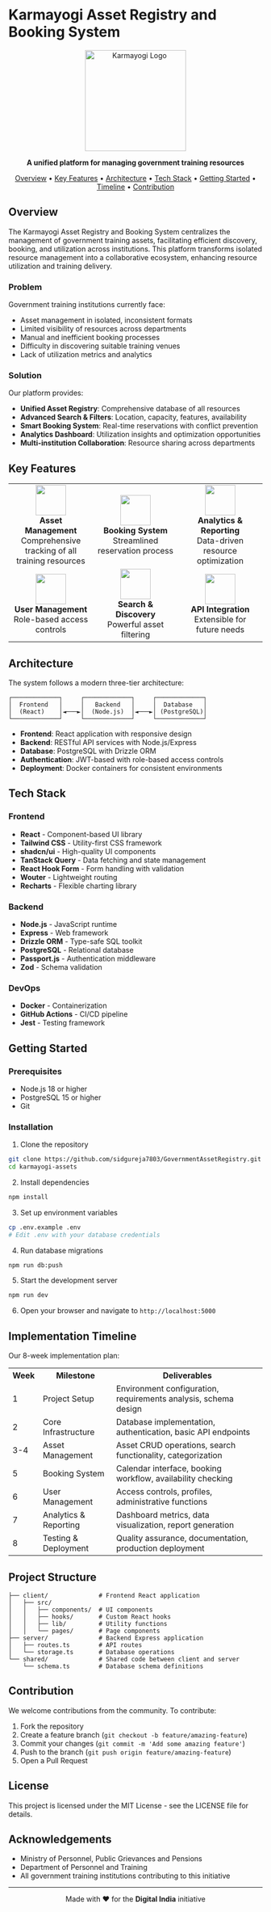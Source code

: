 # Karmayogi Asset Registry and Booking System

<p align="center">
  <img src="https://assets.doptimize.com/images/Karmyogi-assets-logo.png" alt="Karmayogi Logo" width="200"/>
</p>

<p align="center">
  <b>A unified platform for managing government training resources</b>
</p>

<p align="center">
  <a href="#overview">Overview</a> •
  <a href="#key-features">Key Features</a> •
  <a href="#architecture">Architecture</a> •
  <a href="#tech-stack">Tech Stack</a> •
  <a href="#getting-started">Getting Started</a> •
  <a href="#implementation-timeline">Timeline</a> •
  <a href="#contribution">Contribution</a>
</p>

## Overview

The Karmayogi Asset Registry and Booking System centralizes the management of government training assets, facilitating efficient discovery, booking, and utilization across institutions. This platform transforms isolated resource management into a collaborative ecosystem, enhancing resource utilization and training delivery.

### Problem

Government training institutions currently face:
- Asset management in isolated, inconsistent formats
- Limited visibility of resources across departments
- Manual and inefficient booking processes
- Difficulty in discovering suitable training venues
- Lack of utilization metrics and analytics

### Solution

Our platform provides:
- **Unified Asset Registry**: Comprehensive database of all resources
- **Advanced Search & Filters**: Location, capacity, features, availability
- **Smart Booking System**: Real-time reservations with conflict prevention
- **Analytics Dashboard**: Utilization insights and optimization opportunities
- **Multi-institution Collaboration**: Resource sharing across departments

## Key Features

<div align="center">
  <table>
    <tr>
      <td align="center" width="33%">
        <img src="https://assets.doptimize.com/images/asset-management-icon.svg" width="60" height="60"/><br/>
        <b>Asset Management</b><br/>
        Comprehensive tracking of all training resources
      </td>
      <td align="center" width="33%">
        <img src="https://assets.doptimize.com/images/booking-system-icon.svg" width="60" height="60"/><br/>
        <b>Booking System</b><br/>
        Streamlined reservation process
      </td>
      <td align="center" width="33%">
        <img src="https://assets.doptimize.com/images/analytics-icon.svg" width="60" height="60"/><br/>
        <b>Analytics & Reporting</b><br/>
        Data-driven resource optimization
      </td>
    </tr>
    <tr>
      <td align="center">
        <img src="https://assets.doptimize.com/images/user-management-icon.svg" width="60" height="60"/><br/>
        <b>User Management</b><br/>
        Role-based access controls
      </td>
      <td align="center">
        <img src="https://assets.doptimize.com/images/search-discovery-icon.svg" width="60" height="60"/><br/>
        <b>Search & Discovery</b><br/>
        Powerful asset filtering
      </td>
      <td align="center">
        <img src="https://assets.doptimize.com/images/api-integration-icon.svg" width="60" height="60"/><br/>
        <b>API Integration</b><br/>
        Extensible for future needs
      </td>
    </tr>
  </table>
</div>

## Architecture

The system follows a modern three-tier architecture:

```
┌─────────────┐     ┌─────────────┐     ┌─────────────┐
│  Frontend   │     │   Backend   │     │  Database   │
│  (React)    │◄───►│  (Node.js)  │◄───►│ (PostgreSQL)│
└─────────────┘     └─────────────┘     └─────────────┘
```

- **Frontend**: React application with responsive design
- **Backend**: RESTful API services with Node.js/Express
- **Database**: PostgreSQL with Drizzle ORM
- **Authentication**: JWT-based with role-based access controls
- **Deployment**: Docker containers for consistent environments

## Tech Stack

### Frontend
- **React** - Component-based UI library
- **Tailwind CSS** - Utility-first CSS framework
- **shadcn/ui** - High-quality UI components
- **TanStack Query** - Data fetching and state management
- **React Hook Form** - Form handling with validation
- **Wouter** - Lightweight routing
- **Recharts** - Flexible charting library

### Backend
- **Node.js** - JavaScript runtime
- **Express** - Web framework
- **Drizzle ORM** - Type-safe SQL toolkit
- **PostgreSQL** - Relational database
- **Passport.js** - Authentication middleware
- **Zod** - Schema validation

### DevOps
- **Docker** - Containerization
- **GitHub Actions** - CI/CD pipeline
- **Jest** - Testing framework

## Getting Started

### Prerequisites
- Node.js 18 or higher
- PostgreSQL 15 or higher
- Git

### Installation

1. Clone the repository
```bash
git clone https://github.com/sidgureja7803/GovernmentAssetRegistry.git
cd karmayogi-assets
```

2. Install dependencies
```bash
npm install
```

3. Set up environment variables
```bash
cp .env.example .env
# Edit .env with your database credentials
```

4. Run database migrations
```bash
npm run db:push
```

5. Start the development server
```bash
npm run dev
```

6. Open your browser and navigate to `http://localhost:5000`

## Implementation Timeline

Our 8-week implementation plan:

<table>
  <tr>
    <th>Week</th>
    <th>Milestone</th>
    <th>Deliverables</th>
  </tr>
  <tr>
    <td>1</td>
    <td>Project Setup</td>
    <td>Environment configuration, requirements analysis, schema design</td>
  </tr>
  <tr>
    <td>2</td>
    <td>Core Infrastructure</td>
    <td>Database implementation, authentication, basic API endpoints</td>
  </tr>
  <tr>
    <td>3-4</td>
    <td>Asset Management</td>
    <td>Asset CRUD operations, search functionality, categorization</td>
  </tr>
  <tr>
    <td>5</td>
    <td>Booking System</td>
    <td>Calendar interface, booking workflow, availability checking</td>
  </tr>
  <tr>
    <td>6</td>
    <td>User Management</td>
    <td>Access controls, profiles, administrative functions</td>
  </tr>
  <tr>
    <td>7</td>
    <td>Analytics & Reporting</td>
    <td>Dashboard metrics, data visualization, report generation</td>
  </tr>
  <tr>
    <td>8</td>
    <td>Testing & Deployment</td>
    <td>Quality assurance, documentation, production deployment</td>
  </tr>
</table>

## Project Structure

```
├── client/              # Frontend React application
│   ├── src/
│   │   ├── components/  # UI components
│   │   ├── hooks/       # Custom React hooks
│   │   ├── lib/         # Utility functions
│   │   └── pages/       # Page components
├── server/              # Backend Express application
│   ├── routes.ts        # API routes
│   └── storage.ts       # Database operations
└── shared/              # Shared code between client and server
    └── schema.ts        # Database schema definitions
```

## Contribution

We welcome contributions from the community. To contribute:

1. Fork the repository
2. Create a feature branch (`git checkout -b feature/amazing-feature`)
3. Commit your changes (`git commit -m 'Add some amazing feature'`)
4. Push to the branch (`git push origin feature/amazing-feature`)
5. Open a Pull Request

## License

This project is licensed under the MIT License - see the LICENSE file for details.

## Acknowledgements

- Ministry of Personnel, Public Grievances and Pensions
- Department of Personnel and Training
- All government training institutions contributing to this initiative

---

<p align="center">
  Made with ❤️ for the <b>Digital India</b> initiative
</p>
